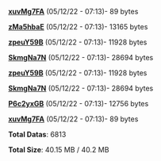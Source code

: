 [**xuvMg7FA**](/data/xuvMg7FA.txt) (05/12/22 - 07:13)- 89 bytes

[**zMa5hbaE**](/data/zMa5hbaE.txt) (05/12/22 - 07:13)- 13165 bytes

[**zpeuY59B**](/data/zpeuY59B.txt) (05/12/22 - 07:13)- 11928 bytes

[**SkmgNa7N**](/data/SkmgNa7N.txt) (05/12/22 - 07:13)- 28694 bytes

[**zpeuY59B**](/data/zpeuY59B.txt) (05/12/22 - 07:13)- 11928 bytes

[**SkmgNa7N**](/data/SkmgNa7N.txt) (05/12/22 - 07:13)- 28694 bytes

[**P6c2yxGB**](/data/P6c2yxGB.txt) (05/12/22 - 07:13)- 12756 bytes

[**xuvMg7FA**](/data/xuvMg7FA.txt) (05/12/22 - 07:13)- 89 bytes

**Total Datas**: 6813

**Total Size**: 40.15 MB / 40.2 MB